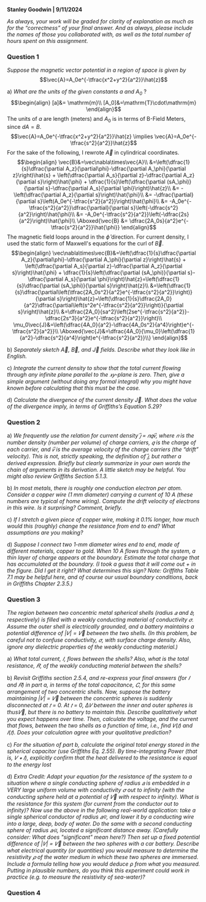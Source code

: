 **Stanley Goodwin | 9/11/2024**

*As always, your work will be graded for clarity of explanation as much as for the “correctness” of your final answer. And as always, please include the names of those you collaborated with, as well as the total number of hours spent on this assignment.*


### Question 1
*Suppose the magnetic vector potential in a region of space is given by*
$$\vec{A}=A_0e^{-\tfrac{x^2+y^2}{a^2}}\hat{z}$$

a) *What are the units of the given constants $a$ and $A_0$* ?
$$\begin{align}
[a]&= \mathrm{m}\\
[A_0]&=\mathrm{T}\cdot\mathrm{m}
\end{align}$$
The units of $a$ are length (meters) and $A_0$ is in terms of B-Field Meters, since $dA = B$.
$$\vec{A}=A_0e^{-\tfrac{x^2+y^2}{a^2}}\hat{z} \implies \vec{A}=A_0e^{-\tfrac{s^2}{a^2}}\hat{z}$$
For the sake of the following, I rewrote $\vec{A}$ in cylindrical coordinates.
$$\begin{align}
\vec{B}&=\vec\nabla\times\vec{A}\\
&=\left(\dfrac{1}{s}\dfrac{\partial A_z}{\partial\phi}-\dfrac{\partial A_\phi}{\partial z}\right)\hat{s} + \left(\dfrac{\partial A_s}{\partial z}-\dfrac{\partial A_z}{\partial s}\right)\hat{\phi} + \dfrac{1}{s}\left(\dfrac{\partial (sA_\phi)}{\partial s}-\dfrac{\partial A_s}{\partial \phi}\right)\hat{z}\\
&= -\left(\dfrac{\partial A_z}{\partial s}\right)\hat{\phi}\\
&= -\dfrac{\partial}{\partial s}\left(A_0e^{-\tfrac{s^2}{a^2}}\right)\hat{\phi}\\
&= -A_0e^{-\tfrac{s^2}{a^2}}\dfrac{\partial}{\partial s}\left(-\dfrac{s^2}{a^2}\right)\hat{\phi}\\
&= -A_0e^{-\tfrac{s^2}{a^2}}\left(-\dfrac{2s}{a^2}\right)\hat{\phi}\\
\Aboxed{\vec{B} &= \dfrac{2A_0s}{a^2}e^{-\tfrac{s^2}{a^2}}\hat{\phi}}
\end{align}$$
The magnetic field loops around in the $\hat\phi$ direction.
For current density, I used the static form of Maxwell's equations for the curl of $\vec B$.
$$\begin{align}
\vec\nabla\times\vec{B}&=\left(\dfrac{1}{s}\dfrac{\partial A_z}{\partial\phi}-\dfrac{\partial A_\phi}{\partial z}\right)\hat{s} + \left(\dfrac{\partial A_s}{\partial z}-\dfrac{\partial A_z}{\partial s}\right)\hat{\phi} + \dfrac{1}{s}\left(\dfrac{\partial (sA_\phi)}{\partial s}-\dfrac{\partial A_s}{\partial \phi}\right)\hat{z}=\left(\dfrac{1}{s}\dfrac{\partial (sA_\phi)}{\partial s}\right)\hat{z}\\
&=\left(\dfrac{1}{s}\dfrac{\partial\left(\tfrac{2A_0s^2}{a^2}e^{-\tfrac{s^2}{a^2}}\right)}{\partial s}\right)\hat{z}=\left(\dfrac{1}{s}\dfrac{2A_0}{a^2}\dfrac{\partial\left(s^2e^{-\tfrac{s^2}{a^2}}\right)}{\partial s}\right)\hat{z}\\
&=\dfrac{2A_0}{sa^2}\left(2se^{-\tfrac{s^2}{a^2}}-\dfrac{2s^3}{a^2}e^{-\tfrac{s^2}{a^2}}\right)\\
\mu_0\vec{J}&=\left(\dfrac{4A_0}{a^2}-\dfrac{4A_0s^2}{a^4}\right)e^{-\tfrac{s^2}{a^2}}\\
\Aboxed{\vec{J}&=\dfrac{4A_0}{\mu_0}\left(\dfrac{1}{a^2}-\dfrac{s^2}{a^4}\right)e^{-\tfrac{s^2}{a^2}}\\}
\end{align}$$

b) *Separately sketch $\vec A$, $\vec B$, and $\vec J$ fields. Describe what they look like in English.*


c) *Integrate the current density to show that the total current flowing through any infinite plane parallel to the 𝑥𝑦-plane is zero. Then, give a simple argument (without doing any formal integral) why you might have known before calculating that this must be the case.*


d) *Calculate the divergence of the current density $\vec J$. 
   What does the value of the divergence imply, in terms of Griffiths’s Equation 5.29?*


### Question 2
a) *We frequently use the relation for current density 𝚥⃑ = 𝑛𝑞𝑣⃑, where 𝑛 is the number density (number per volume) of charge carriers, 𝑞 is the charge of each carrier, and 𝑣⃑ is the average velocity of the charge carriers (the “drift” velocity). This is not, strictly speaking, the definition of 𝚥⃑, but rather a derived expression. Briefly but clearly summarize in your own words the chain of arguments in its derivation. A little sketch may be helpful. You might also review Griffiths Section 5.1.3.*

b) *In most metals, there is roughly one conduction electron per atom. Consider a copper wire (1 mm diameter) carrying a current of 10 A (these numbers are typical of home wiring). Compute the drift velocity of electrons in this wire. Is it surprising? Comment, briefly.*

c) *If I stretch a given piece of copper wire, making it 0.1% longer, how much would this (roughly) change the resistance from end to end? What assumptions are you making?*

d) *Suppose I connect two 1-mm diameter wires end to end, made of different materials, copper to gold. When 10 A flows through the system, a thin layer of charge appears at the boundary. Estimate the total charge that has accumulated at the boundary. (I took a guess that it will come out + in the figure. Did I get it right? What determines this sign? Note: Griffiths Table 7.1 may be helpful here, and of course our usual boundary conditions, back in Griffiths Chapter 2.3.5.)*


### Question 3
*The region between two concentric metal spherical shells (radius 𝑎 and 𝑏, respectively) is filled with a weakly conducting material of conductivity 𝜎. Assume the outer shell is electrically grounded, and a battery maintains a potential difference of |𝑉| = 𝑉଴ between the two shells. (In this problem, be careful not to confuse conductivity, 𝜎, with surface charge density. Also, ignore any dielectric properties of the weakly conducting material.)*

a) *What total current, 𝐼, flows between the shells? Also, what is the total resistance, 𝑅, of the weakly conducting material between the shells?*

b) *Revisit Griffiths section 2.5.4, and re-express your final answers (for 𝐼 and 𝑅) in part a, in terms of the total capacitance, 𝐶, for this same arrangement of two concentric shells. Now, suppose the battery maintaining |𝑉| = 𝑉଴ between the concentric spheres is suddenly disconnected at 𝑡 = 0. At 𝑡 = 0, ∆𝑉 between the inner and outer spheres is thus𝑉଴, but there is no battery to maintain this. Describe qualitatively what you expect happens over time. Then, calculate the voltage, and the current that flows, between the two shells as a function of time, i.e., find 𝑉(𝑡) and 𝐼(𝑡). Does your calculation agree with your qualitative prediction?*

c) *For the situation of part b, calculate the original total energy stored in the spherical capacitor (use Griffiths Eq. 2.55). By time-integrating Power (that is, 𝑉 ∗ 𝐼), explicitly confirm that the heat delivered to the resistance is equal to the energy lost*

d) *Extra Credit: Adapt your equation for the resistance of the system to a situation where a single conducting sphere of radius 𝑎 is embedded in a VERY large uniform volume with conductivity 𝜎 out to infinity (with the conducting sphere held at a potential of 𝑉଴ with respect to infinity). What is the resistance for this system (for current from the conductor out to infinity)? Now use the above in the following real-world application: take a single spherical conductor of radius 𝑎ଵ, and lower it by a conducting wire into a large, deep, body of water. Do the same with a second conducting sphere of radius 𝑎ଶ, located a significant distance away. (Carefully consider: What does "significant" mean here?) Then set up a fixed potential difference of |𝑉| = 𝑉଴ between the two spheres with a car battery. Describe what electrical quantity (or quantities) you would measure to determine the resistivity 𝜌 of the water medium in which these two spheres are immersed. Include a formula telling how you would deduce ρ from what you measured. Putting in plausible numbers, do you think this experiment could work in practice (e.g. to measure the resistivity of sea-water)?*


### Question 4
